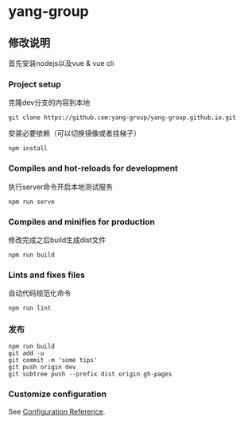# yang-group


## 修改说明
首先安装nodejs以及vue & vue cli 
### Project setup
克隆dev分支的内容到本地
```
git clone https://github.com:yang-group/yang-group.github.io.git
```
安装必要依赖（可以切换镜像或者挂梯子）
```
npm install
```

### Compiles and hot-reloads for development
执行server命令开启本地测试服务
```
npm run serve
```

### Compiles and minifies for production
修改完成之后build生成dist文件
```
npm run build
```

### Lints and fixes files
自动代码规范化命令
```
npm run lint
```

### 发布
```
npm run build
git add -u
git commit -m 'some tips'
git push origin dev
git subtree push --prefix dist origin gh-pages
```

### Customize configuration
See [Configuration Reference](https://cli.vuejs.org/config/).
